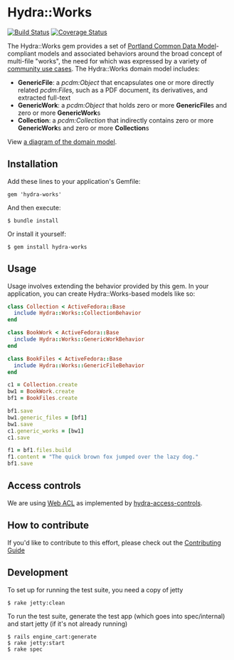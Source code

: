 # Hydra::Works
[![Build Status](https://travis-ci.org/projecthydra-labs/hydra-works.svg?branch=master)](https://travis-ci.org/projecthydra-labs/hydra-works)
[![Coverage Status](https://coveralls.io/repos/projecthydra-labs/hydra-works/badge.svg?branch=master)](https://coveralls.io/r/projecthydra-labs/hydra-works?branch=master)

The Hydra::Works gem provides a set of [Portland Common Data Model](https://wiki.duraspace.org/display/FF/Portland+Common+Data+Model)-compliant models and associated behaviors around the broad concept of multi-file "works", the need for which was expressed by a variety of [community use cases](https://github.com/projecthydra-labs/hydra-works/tree/master/use-cases). The Hydra::Works domain model includes:

 * **GenericFile**: a *pcdm:Object* that encapsulates one or more directly related *pcdm:File*s, such as a PDF document, its derivatives, and extracted full-text
 * **GenericWork**: a *pcdm:Object* that holds zero or more **GenericFile**s and zero or more **GenericWork**s
 * **Collection**: a *pcdm:Collection* that indirectly contains zero or more **GenericWork**s and zero or more **Collection**s

View [a diagram of the domain model](https://docs.google.com/drawings/d/1-NkkRPpGpZGoTimEpYTaGM1uUPRaT0SamuWDITvtG_8/edit).

## Installation

Add these lines to your application's Gemfile:

    gem 'hydra-works'

And then execute:

    $ bundle install

Or install it yourself:

    $ gem install hydra-works

## Usage

Usage involves extending the behavior provided by this gem. In your application, you can create Hydra::Works-based models like so:

```ruby
class Collection < ActiveFedora::Base
  include Hydra::Works::CollectionBehavior
end

class BookWork < ActiveFedora::Base
  include Hydra::Works::GenericWorkBehavior
end

class BookFiles < ActiveFedora::Base
  include Hydra::Works::GenericFileBehavior
end

c1 = Collection.create
bw1 = BookWork.create
bf1 = BookFiles.create

bf1.save
bw1.generic_files = [bf1]
bw1.save
c1.generic_works = [bw1]
c1.save

f1 = bf1.files.build
f1.content = "The quick brown fox jumped over the lazy dog."
bf1.save
```

## Access controls

We are using [Web ACL](http://www.w3.org/wiki/WebAccessControl) as implemented by [hydra-access-controls](https://github.com/projecthydra/hydra-head/tree/master/hydra-access-controls).

## How to contribute

If you'd like to contribute to this effort, please check out the [Contributing Guide](CONTRIBUTING.md)

## Development

To set up for running the test suite, you need a copy of jetty

    $ rake jetty:clean

To run the test suite, generate the test app (which goes into spec/internal) and start jetty (if it's not already running)

    $ rails engine_cart:generate
    $ rake jetty:start
    $ rake spec
